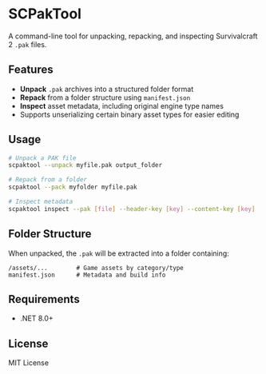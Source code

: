 # SCPakTool

A command-line tool for unpacking, repacking, and inspecting Survivalcraft 2 `.pak` files.

## Features

* **Unpack** `.pak` archives into a structured folder format
* **Repack** from a folder structure using `manifest.json`
* **Inspect** asset metadata, including original engine type names
* Supports unserializing certain binary asset types for easier editing

## Usage

```bash
# Unpack a PAK file
scpaktool --unpack myfile.pak output_folder

# Repack from a folder
scpaktool --pack myfolder myfile.pak

# Inspect metadata
scpaktool inspect --pak [file] --header-key [key] --content-key [key]
```

## Folder Structure

When unpacked, the `.pak` will be extracted into a folder containing:

```
/assets/...        # Game assets by category/type
manifest.json      # Metadata and build info
```

## Requirements

* .NET 8.0+

## License

MIT License
